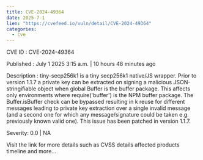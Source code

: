 ```yaml
---
title: CVE-2024-49364
date: 2025-7-1
lien: "https://cvefeed.io/vuln/detail/CVE-2024-49364"
categories:
  - cve
---
```


CVE ID : CVE-2024-49364

Published :  July 1
2025
3:15 a.m. | 10 hours
48 minutes ago

Description : tiny-secp256k1 is a tiny secp256k1 native/JS wrapper. Prior to version 1.1.7
a private key can be extracted on signing a malicious JSON-stringifiable object
when global Buffer is the buffer package. This affects only environments where require('buffer') is the NPM buffer package. The Buffer.isBuffer check can be bypassed
resulting in k reuse for different messages
leading to private key extraction over a single invalid message (and a second one for which any message/signature could be taken
e.g. previously known valid one). This issue has been patched in version 1.1.7.

Severity: 0.0 | NA

Visit the link for more details
such as CVSS details
affected products
timeline
and more...
